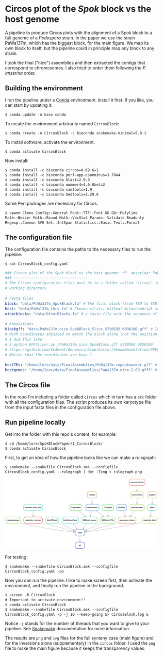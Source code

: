 # Circos plot of the *Spok* block vs the host genome

A pipeline to produce Circos plots with the alignment of a Spok block to a full genome of a *Podospora* strain. In the paper we use the strain PaWa137m, which has the biggest block, for the main figure. We map its own block to itself, but the pipeline could in principle map any block to any strain.

I took the final ("nice") assemblies and then extracted the contigs that correspond to chromosomes. I also tried to order them following the *P. anserina* order. 

## Building the environment

I ran the pipeline under a [Conda](https://docs.anaconda.com/) environment. Install it first. If you like, you can start by updating it.

    $ conda update -n base conda

To create the environment arbitrarily named `CircosBlock`:

    $ conda create -n CircosBlock -c bioconda snakemake-minimal=5.8.1

To install software, activate the environment.

    $ conda activate CircosBlock

Now install:

    $ conda install -c bioconda circos=0.69.6=1
    $ conda install -c bioconda perl-app-cpanminus=1.7044
    $ conda install -c bioconda blast=2.9.0  
    $ conda install -c bioconda mummer4=4.0.0beta2 
    $ conda install -c bioconda samtools=1.9 
    $ conda install -c bioconda bedtools=2.29.0

Some Perl packages are necessary for Circos:

    $ cpanm Clone Config::General Font::TTF::Font GD GD::Polyline Math::Bezier Math::Round Math::VecStat Params::Validate Readonly Regexp::Common SVG Set::IntSpan Statistics::Basic Text::Format

## The configuration file

The configuration file contains the paths to the necessary files to run the pipeline.
        
    $ cat CircosBlock_config.yaml
```yaml
### Circos plot of the Spok block vs the host genome: *P. anserina* PaWa137m
### ----------------------------------
# The Circos configuration files must be in a folder called "circos" in the
# working directory

# Fasta files
block: "data/PaWa137m_SpokBlock.fa" # The focal block (from TSD to TSD)
host: "data/PaWa137m_chrs.fa" # Chosen strain, without mitochondrial scaffold!
otherblocks: "data/OtherBlocks.fa" # a fasta file with the sequence of other representative blocks to define the conserved bits (from TSD to TSD)

# Annotations
blockgff: "data/PaWa137m.nice.SpokBlock_Slice_5790592_6038100.gff" # In coordinates of the block, not of the host genome
# With coordinates adjusted to match the block alone (not the position in the original assembly).
# I did this like:
# $ python GFFSlicer.py /PaWa137m_nice_SpokBlock.gff 5790592 6038100
# https://github.com/SLAment/Genomics/blob/master/GenomeAnnotation/GFFSlicer.py
# Notice that the coordinates are base 1

hostTEs: "/home/lore/data/FinalAssemblies/PaWa137m.repeatmasker.gff" # RepeatMasker annotation of the host genome
hostgenes: "/home/lore/data/FinalAssemblies/PaWa137m.nice-2.00.gff3" # Gene annotation of the host genome
```

## The Circos file

In the repo I'm including a folder called `circos` which in turn has a `etc` folder with all the configuration files. The script produces its own karyotype file from the input fasta files in the configuration file above.

## Run pipeline locally

Get into the folder with this repo's content, for example:

    $ cd /home/lore/SpokBlockPaper/1_CircosBlock/
    $ conda activate CircosBlock

First, to get an idea of how the pipeline looks like we can make a rulegraph:

    $ snakemake --snakefile CircosBlock.smk --configfile CircosBlock_config.yaml --rulegraph | dot -Tpng > rulegraph.png

![rulegraph](rulegraph.png "rulegraph of CircosBlock.smk")

For testing:

    $ snakemake --snakefile CircosBlock.smk --configfile CircosBlock_config.yaml -pn

Now you can run the pipeline. I like to make screen first, then activate the environment, and finally run the pipeline in the background.

    $ screen -R CircosBlock
    # Important to activate environment!!
    $ conda activate CircosBlock
    $ snakemake --snakefile CircosBlock.smk --configfile CircosBlock_config.yaml -p -j 10 --keep-going &> CircosBlock.log &

Notice `-j` stands for the number of threads that you want to give to your pipeline. See [Snakemake](https://snakemake.readthedocs.io/en/stable/) documentation for more information.

The results are `png` and `svg` files for the full synteny case (main figure) and for the inversions alone (supplementary) in the `circos` folder. I used the `png` file to make the main figure because it keeps the transparency values.
